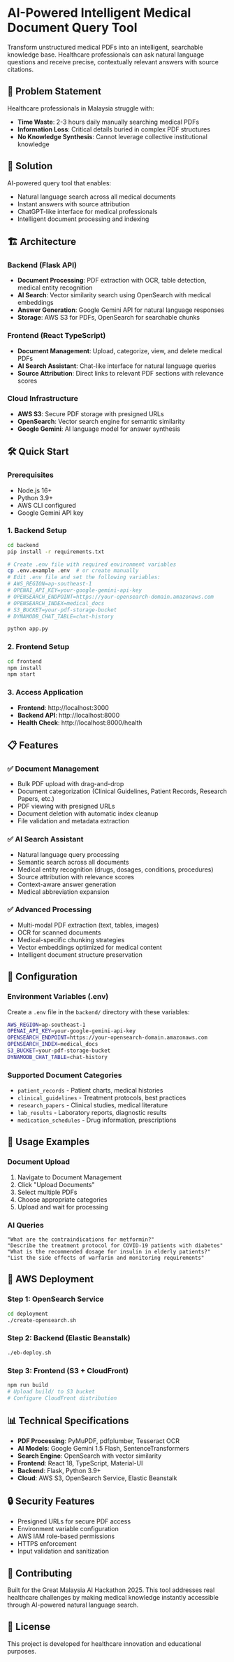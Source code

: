 # AI-Powered Intelligent Medical Document Query Tool

Transform unstructured medical PDFs into an intelligent, searchable knowledge base. Healthcare professionals can ask natural language questions and receive precise, contextually relevant answers with source citations.

## 🏥 Problem Statement

Healthcare professionals in Malaysia struggle with:
- **Time Waste**: 2-3 hours daily manually searching medical PDFs
- **Information Loss**: Critical details buried in complex PDF structures
- **No Knowledge Synthesis**: Cannot leverage collective institutional knowledge

## 🚀 Solution

AI-powered query tool that enables:
- Natural language search across all medical documents
- Instant answers with source attribution
- ChatGPT-like interface for medical professionals
- Intelligent document processing and indexing

## 🏗️ Architecture

### Backend (Flask API)
- **Document Processing**: PDF extraction with OCR, table detection, medical entity recognition
- **AI Search**: Vector similarity search using OpenSearch with medical embeddings
- **Answer Generation**: Google Gemini API for natural language responses
- **Storage**: AWS S3 for PDFs, OpenSearch for searchable chunks

### Frontend (React TypeScript)
- **Document Management**: Upload, categorize, view, and delete medical PDFs
- **AI Search Assistant**: Chat-like interface for natural language queries
- **Source Attribution**: Direct links to relevant PDF sections with relevance scores

### Cloud Infrastructure
- **AWS S3**: Secure PDF storage with presigned URLs
- **OpenSearch**: Vector search engine for semantic similarity
- **Google Gemini**: AI language model for answer synthesis

## 🛠️ Quick Start

### Prerequisites
- Node.js 16+
- Python 3.9+
- AWS CLI configured
- Google Gemini API key

### 1. Backend Setup
```bash
cd backend
pip install -r requirements.txt

# Create .env file with required environment variables
cp .env.example .env  # or create manually
# Edit .env file and set the following variables:
# AWS_REGION=ap-southeast-1
# OPENAI_API_KEY=your-google-gemini-api-key
# OPENSEARCH_ENDPOINT=https://your-opensearch-domain.amazonaws.com
# OPENSEARCH_INDEX=medical_docs
# S3_BUCKET=your-pdf-storage-bucket
# DYNAMODB_CHAT_TABLE=chat-history

python app.py
```

### 2. Frontend Setup
```bash
cd frontend
npm install
npm start
```

### 3. Access Application
- **Frontend**: http://localhost:3000
- **Backend API**: http://localhost:8000
- **Health Check**: http://localhost:8000/health

## 📋 Features

### ✅ Document Management
- Bulk PDF upload with drag-and-drop
- Document categorization (Clinical Guidelines, Patient Records, Research Papers, etc.)
- PDF viewing with presigned URLs
- Document deletion with automatic index cleanup
- File validation and metadata extraction

### ✅ AI Search Assistant
- Natural language query processing
- Semantic search across all documents
- Medical entity recognition (drugs, dosages, conditions, procedures)
- Source attribution with relevance scores
- Context-aware answer generation
- Medical abbreviation expansion

### ✅ Advanced Processing
- Multi-modal PDF extraction (text, tables, images)
- OCR for scanned documents
- Medical-specific chunking strategies
- Vector embeddings optimized for medical content
- Intelligent document structure preservation

## 🔧 Configuration

### Environment Variables (.env)
Create a `.env` file in the `backend/` directory with these variables:
```bash
AWS_REGION=ap-southeast-1
OPENAI_API_KEY=your-google-gemini-api-key
OPENSEARCH_ENDPOINT=https://your-opensearch-domain.amazonaws.com
OPENSEARCH_INDEX=medical_docs
S3_BUCKET=your-pdf-storage-bucket
DYNAMODB_CHAT_TABLE=chat-history
```

### Supported Document Categories
- `patient_records` - Patient charts, medical histories
- `clinical_guidelines` - Treatment protocols, best practices
- `research_papers` - Clinical studies, medical literature
- `lab_results` - Laboratory reports, diagnostic results
- `medication_schedules` - Drug information, prescriptions

## 🎯 Usage Examples

### Document Upload
1. Navigate to Document Management
2. Click "Upload Documents"
3. Select multiple PDFs
4. Choose appropriate categories
5. Upload and wait for processing

### AI Queries
```
"What are the contraindications for metformin?"
"Describe the treatment protocol for COVID-19 patients with diabetes"
"What is the recommended dosage for insulin in elderly patients?"
"List the side effects of warfarin and monitoring requirements"
```

## 🚀 AWS Deployment

### Step 1: OpenSearch Service
```bash
cd deployment
./create-opensearch.sh
```

### Step 2: Backend (Elastic Beanstalk)
```bash
./eb-deploy.sh
```

### Step 3: Frontend (S3 + CloudFront)
```bash
npm run build
# Upload build/ to S3 bucket
# Configure CloudFront distribution
```

## 📊 Technical Specifications

- **PDF Processing**: PyMuPDF, pdfplumber, Tesseract OCR
- **AI Models**: Google Gemini 1.5 Flash, SentenceTransformers
- **Search Engine**: OpenSearch with vector similarity
- **Frontend**: React 18, TypeScript, Material-UI
- **Backend**: Flask, Python 3.9+
- **Cloud**: AWS S3, OpenSearch Service, Elastic Beanstalk

## 🔒 Security Features

- Presigned URLs for secure PDF access
- Environment variable configuration
- AWS IAM role-based permissions
- HTTPS enforcement
- Input validation and sanitization

## 🤝 Contributing

Built for the Great Malaysia AI Hackathon 2025. This tool addresses real healthcare challenges by making medical knowledge instantly accessible through AI-powered natural language search.

## 📄 License

This project is developed for healthcare innovation and educational purposes.
